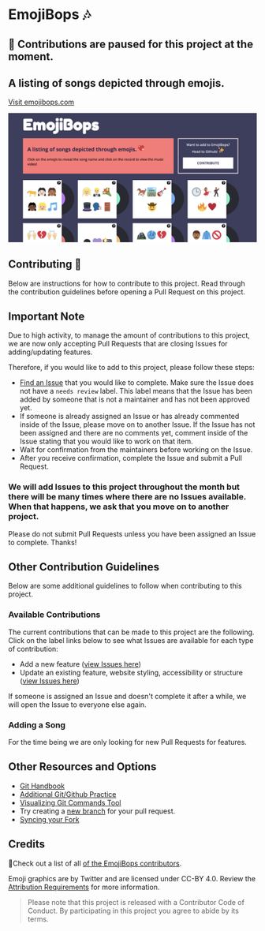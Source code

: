# EmojiBops 🎶 

## 🚧 Contributions are paused for this project at the moment. 

## A listing of songs depicted through emojis.
[Visit emojibops.com](https://emojibops.com)

![Screenshot of Emojibops homepage](readme/emojibops-screenshot.png)

## Contributing 🎁

Below are instructions for how to contribute to this project. Read through the contribution guidelines before opening a Pull Request on this project. 

## Important Note
Due to high activity, to manage the amount of contributions to this project, we are now only accepting Pull Requests that are closing Issues for adding/updating features.

Therefore, if you would like to add to this project, please follow these steps:

* [Find an Issue](https://github.com/brittanyrw/emojibops/issues) that you would like to complete. Make sure the Issue does not have a `needs review` label. This label means that the Issue has been added by someone that is not a maintainer and has not been approved yet.
* If someone is already assigned an Issue or has already commented inside of the Issue, please move on to another Issue. If the Issue has not been assigned and there are no comments yet, comment inside of the Issue stating that you would like to work on that item. 
* Wait for confirmation from the maintainers before working on the Issue. 
* After you receive confirmation, complete the Issue and submit a Pull Request.

### We will add Issues to this project throughout the month but there will be many times where there are no Issues available. When that happens, we ask that you move on to another project. 

Please do not submit Pull Requests unless you have been assigned an Issue to complete. Thanks! 

## Other Contribution Guidelines

Below are some additional guidelines to follow when contributing to this project. 

### Available Contributions

The current contributions that can be made to this project are the following. Click on the label links below to see what Issues are available for each type of contribution:

* Add a new feature ([view Issues here](https://github.com/brittanyrw/emojibops/labels/new%20feature))
* Update an existing feature, website styling, accessibility or structure ([view Issues here](https://github.com/brittanyrw/emojibops/issues?q=is%3Aopen+is%3Aissue+label%3Aenhancement))

If someone is assigned an Issue and doesn't complete it after a while, we will open the Issue to everyone else again.

### Adding a Song

For the time being we are only looking for new Pull Requests for features.

## Other Resources and Options
* [Git Handbook](https://guides.github.com/introduction/git-handbook/)
* [Additional Git/Github Practice](https://try.github.io/)
* [Visualizing Git Commands Tool](https://git-school.github.io/visualizing-git/)
* Try creating a [new branch](https://github.com/Kunena/Kunena-Forum/wiki/Create-a-new-branch-with-git-and-manage-branches) for your pull request.
* [Syncing your Fork](https://help.github.com/en/articles/syncing-a-fork)

## Credits

💖Check out a list of all [of the EmojiBops contributors](https://github.com/brittanyrw/emojibops/graphs/contributors).

Emoji graphics are by Twitter and are licensed under CC-BY 4.0. Review the [Attribution Requirements](https://github.com/twitter/twemoji#attribution-requirements) for more information.

> Please note that this project is released with a Contributor Code of Conduct. By participating in this project you agree to abide by its terms.
